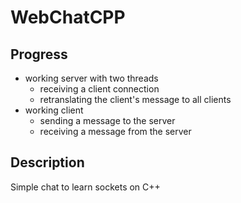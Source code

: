 # WebChatCPP
## Progress
- working server with two threads
    - receiving a client connection
    - retranslating the client's message to all clients
- working client
    - sending a message to the server
    - receiving a message from the server
## Description
Simple chat to learn sockets on C++

